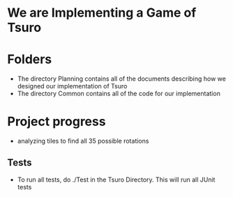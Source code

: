 

# We are Implementing a Game of Tsuro

# Folders

  - The directory Planning contains all of the documents describing how we
  designed our implementation of Tsuro
  - The directory Common contains all of the code for our implementation

# Project progress

  - analyzing tiles to find all 35 possible rotations

## Tests

  - To run all tests, do ./Test in the Tsuro Directory. This will run all JUnit
    tests
